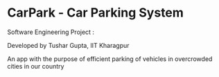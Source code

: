 # CarPark - Car Parking System
Software Engineering Project :

Developed by Tushar Gupta, IIT Kharagpur

An app with the purpose of efficient parking of vehicles in overcrowded cities in our country

